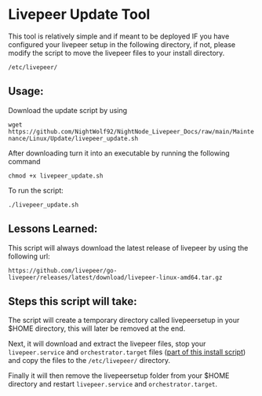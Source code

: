 # Livepeer Update Tool

This tool is relatively simple and if meant to be deployed IF you have configured your livepeer setup in the following directory, if not, please modify the script to move the livepeer files to your install directory.

```/etc/livepeer/```

## Usage:

Download the update script by using 

``` wget https://github.com/NightWolf92/NightNode_Livepeer_Docs/raw/main/Maintenance/Linux/Update/livepeer_update.sh ```

After downloading turn it into an executable by running the following command

``` chmod +x livepeer_update.sh ```

To run the script:

``` ./livepeer_update.sh ```

## Lessons Learned:

This script will always download the latest release of livepeer by using the following url:

```https://github.com/livepeer/go-livepeer/releases/latest/download/livepeer-linux-amd64.tar.gz```

## Steps this script will take:

The script will create a temporary directory called livepeersetup in your $HOME directory, this will later be removed at the end. 

Next, it will download and extract the livepeer files, stop your ```livepeer.service``` and ```orchestrator.target``` files ([part of this install script](https://github.com/NightWolf92/NightNode_Livepeer_Docs/tree/main/Install/Linux)) and copy the files to the ```/etc/livepeer/``` directory. 

Finally it will then remove the livepeersetup folder from your $HOME directory and restart ```livepeer.service``` and ```orchestrator.target```.
